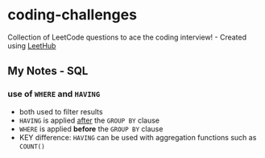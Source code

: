 # coding-challenges
Collection of LeetCode questions to ace the coding interview! - Created using [LeetHub](https://github.com/QasimWani/LeetHub)

## My Notes - SQL
### use of `WHERE` and `HAVING`
- both used to filter results
- `HAVING` is applied <u>after</u> the `GROUP BY` clause
- `WHERE` is applied <b>before</b> the `GROUP BY` clause
- KEY difference: `HAVING` can be used with aggregation functions such as `COUNT()`

